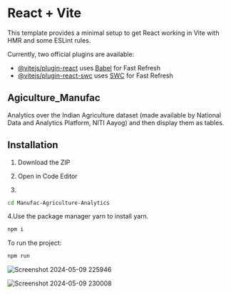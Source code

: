 # React + Vite

This template provides a minimal setup to get React working in Vite with HMR and some ESLint rules.

Currently, two official plugins are available:

- [@vitejs/plugin-react](https://github.com/vitejs/vite-plugin-react/blob/main/packages/plugin-react/README.md) uses [Babel](https://babeljs.io/) for Fast Refresh
- [@vitejs/plugin-react-swc](https://github.com/vitejs/vite-plugin-react-swc) uses [SWC](https://swc.rs/) for Fast Refresh


## Agiculture_Manufac
Analytics over the Indian Agriculture dataset (made available by National Data and Analytics Platform, NITI Aayog) and then display them as tables.

## Installation

1. Download the ZIP

2. Open in Code Editor

3. 
``` bash
cd Manufac-Agriculture-Analytics
```
4.Use the package manager yarn to install yarn.
```bash
npm i
```
To run the project:
```bash
npm run
```



![Screenshot 2024-05-09 225946](https://github.com/MNarayan04/Agiculture_Manufac-/assets/100512104/473138e8-b907-4f05-84a6-a4956517282a)



![Screenshot 2024-05-09 230008](https://github.com/MNarayan04/Agiculture_Manufac-/assets/100512104/63d69126-2af0-4e2f-830b-af2e482c260f)








